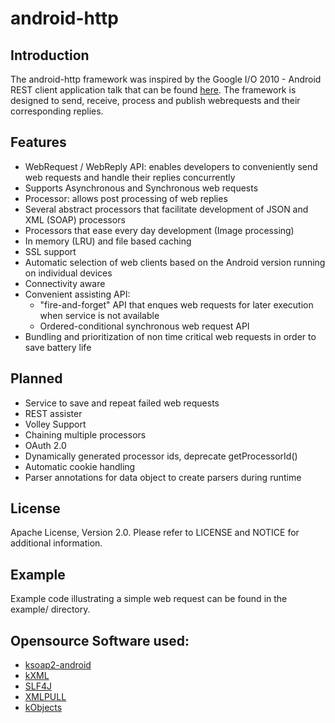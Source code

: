 # android-http

## Introduction
The android-http framework was inspired by the Google I/O 2010 - Android REST client application talk that can be found [here](http://www.youtube.com/watch?v=xHXn3Kg2IQE).
The framework is designed to send, receive, process and publish webrequests and their corresponding replies.

## Features
* WebRequest / WebReply API: enables developers to conveniently send web requests and handle their replies concurrently
* Supports Asynchronous and Synchronous web requests
* Processor: allows post processing of web replies
* Several abstract processors that facilitate development of JSON and XML (SOAP) processors
* Processors that ease every day development (Image processing)
* In memory (LRU) and file based caching
* SSL support
* Automatic selection of web clients based on the Android version running on individual devices
* Connectivity aware
* Convenient assisting API:
    * "fire-and-forget" API that enques web requests for later execution when service is not available
    * Ordered-conditional synchronous web request API
* Bundling and prioritization of non time critical web requests in order to save battery life

## Planned
* Service to save and repeat failed web requests
* REST assister
* Volley Support
* Chaining multiple processors
* OAuth 2.0
* Dynamically generated processor ids, deprecate getProcessorId()
* Automatic cookie handling
* Parser annotations for data object to create parsers during runtime

## License
Apache License, Version 2.0. Please refer to LICENSE and NOTICE for additional information.

## Example
Example code illustrating a simple web request can be found in the example/ directory.

## Opensource Software used:
- [ksoap2-android](http://code.google.com/p/ksoap2-android)
- [kXML](http://kxml.sourceforge.net/)
- [SLF4J](http://www.slf4j.org/)
- [XMLPULL](http://www.xmlpull.org/)
- [kObjects](http://kobjects.sourceforge.net/)
